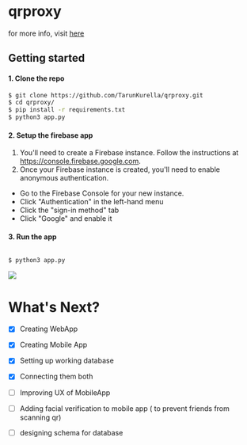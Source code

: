 # qrproxy


for more info, visit [here](http://www.tarunkurella.tk/qrproxy/)

## Getting started




#### 1. Clone the repo

```sh
$ git clone https://github.com/TarunKurella/qrproxy.git
$ cd qrproxy/
$ pip install -r requirements.txt
$ python3 app.py
```

#### 2. Setup the firebase app

1. You'll need to create a Firebase instance. Follow the instructions at https://console.firebase.google.com.
2. Once your Firebase instance is created, you'll need to enable anonymous authentication.

* Go to the Firebase Console for your new instance.
* Click "Authentication" in the left-hand menu
* Click the "sign-in method" tab
* Click "Google" and enable it


#### 3. Run the app
```sh

$ python3 app.py
```


![](https://s2.gifyu.com/images/ggg033abd507be34d58.gif)

# What's Next?
 - [x] Creating WebApp
 - [x] Creating Mobile App
 - [x] Setting up working database
 - [x] Connecting them both
 - [ ] Improving UX of MobileApp
 - [ ] Adding facial verification to mobile app ( to prevent friends from scanning qr)
 - [ ] designing schema for database
 


